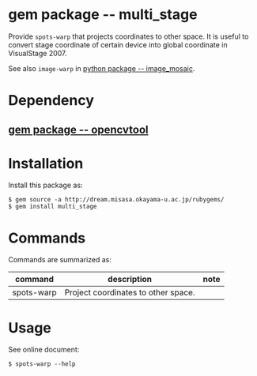 # gem package -- multi_stage

Provide `spots-warp` that projects coordinates to other space.  It is useful to convert 
stage coordinate of certain device into global coordinate in VisualStage 2007.

See also `image-warp` in [python package -- image_mosaic](https://github.com/misasa/image_mosaic).

# Dependency

## [gem package -- opencvtool](https://gitlab.misasa.okayama-u.ac.jp/gems/opencvtool)

# Installation

Install this package as:

    $ gem source -a http://dream.misasa.okayama-u.ac.jp/rubygems/
    $ gem install multi_stage

# Commands

Commands are summarized as:

| command     | description                         | note  |
| ----------- | ----------------------------------- | ----- |
| spots-warp  | Project coordinates to other space. |       |

# Usage

See online document:

    $ spots-warp --help

